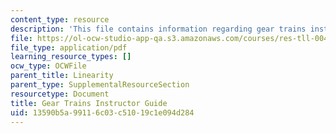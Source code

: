 ```yaml
---
content_type: resource
description: 'This file contains information regarding gear trains instructor guide. '
file: https://ol-ocw-studio-app-qa.s3.amazonaws.com/courses/res-tll-004-stem-concept-videos-fall-2013/13590b5a99116c03c51019c1e094d284_MITRES_TLL-004F13_GeaGuide.pdf
file_type: application/pdf
learning_resource_types: []
ocw_type: OCWFile
parent_title: Linearity
parent_type: SupplementalResourceSection
resourcetype: Document
title: Gear Trains Instructor Guide
uid: 13590b5a-9911-6c03-c510-19c1e094d284
---
```

